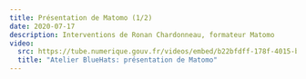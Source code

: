```yaml
---
title: Présentation de Matomo (1/2)
date: 2020-07-17
description: Interventions de Ronan Chardonneau, formateur Matomo
video:
  src: https://tube.numerique.gouv.fr/videos/embed/b22bfdff-178f-4015-b07b-fd0690fd7d84
  title: "Atelier BlueHats: présentation de Matomo"
---
```

